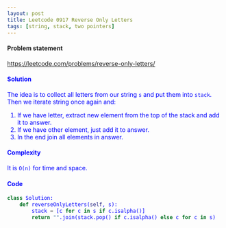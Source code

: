 ```yaml
---
layout: post
title: Leetcode 0917 Reverse Only Letters
tags: [string, stack, two pointers]
---
```


#### Problem statement

<a href="https://leetcode.com/problems/reverse-only-letters/"> <font color = blue>https://leetcode.com/problems/reverse-only-letters/

#### Solution
The idea is to collect all letters from our string `s` and put them into `stack`. Then we iterate string once again and:
1. If we have letter, extract new element from the top of the stack and add it to answer.
2. If we have other element, just add it to answer.
3. In the end join all elements in answer.

#### Complexity
It is `O(n)` for time and space.

#### Code
```python
class Solution:
    def reverseOnlyLetters(self, s):
        stack = [c for c in s if c.isalpha()]
        return "".join(stack.pop() if c.isalpha() else c for c in s)
```
